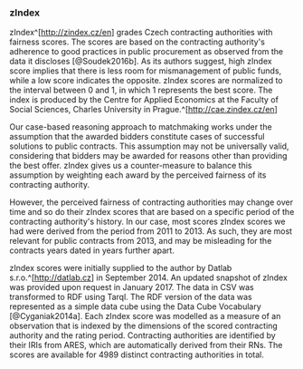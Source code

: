 ### zIndex

zIndex^[<http://zindex.cz/en>] grades Czech contracting authorities with fairness scores.
The scores are based on the contracting authority's adherence to good practices in public procurement as observed from the data it discloses [@Soudek2016b].
As its authors suggest, high zIndex score implies that there is less room for mismanagement of public funds, while a low score indicates the opposite.
zIndex scores are normalized to the interval between 0 and 1, in which 1 represents the best score.
The index is produced by the Centre for Applied Economics at the Faculty of Social Sciences, Charles University in Prague.^[<http://cae.zindex.cz/en>]

Our case-based reasoning approach to matchmaking works under the assumption that the awarded bidders constitute cases of successful solutions to public contracts.
This assumption may not be universally valid, considering that bidders may be awarded for reasons other than providing the best offer.
zIndex gives us a counter-measure to balance this assumption by weighting each award by the perceived fairness of its contracting authority.

However, the perceived fairness of contracting authorities may change over time and so do their zIndex scores that are based on a specific period of the contracting authority's history.
In our case, most scores zIndex scores we had were derived from the period from 2011 to 2013.
As such, they are most relevant for public contracts from 2013, and may be misleading for the contracts years dated in years further apart.

zIndex scores were initially supplied to the author by Datlab s.r.o.^[<http://datlab.cz>] in September 2014.
An updated snapshot of zIndex was provided upon request in January 2017.
The data in CSV was transformed to RDF using Tarql.
The RDF version of the data was represented as a simple data cube using the Data Cube Vocabulary [@Cyganiak2014a].
Each zIndex score was modelled as a measure of an observation that is indexed by the dimensions of the scored contracting authority and the rating period.
Contracting authorities are identified by their IRIs from ARES, which are automatically derived from their RNs.
The scores are available for 4989 distinct contracting authorities in total.

<!-- TODO: Add the percentage of contracting authorities, for which zIndex is known. -->

<!--
zIndex can be used to determine trust.
-->
